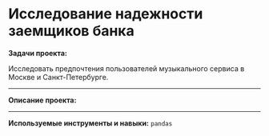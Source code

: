 # Исследование надежности заемщиков банка
**Задачи проекта:**

Исследовать предпочтения пользователей музыкального сервиса в Москве и Санкт-Петербурге.

---

**Описание проекта:**

---

**Используемые инструменты и навыки:** `pandas`



